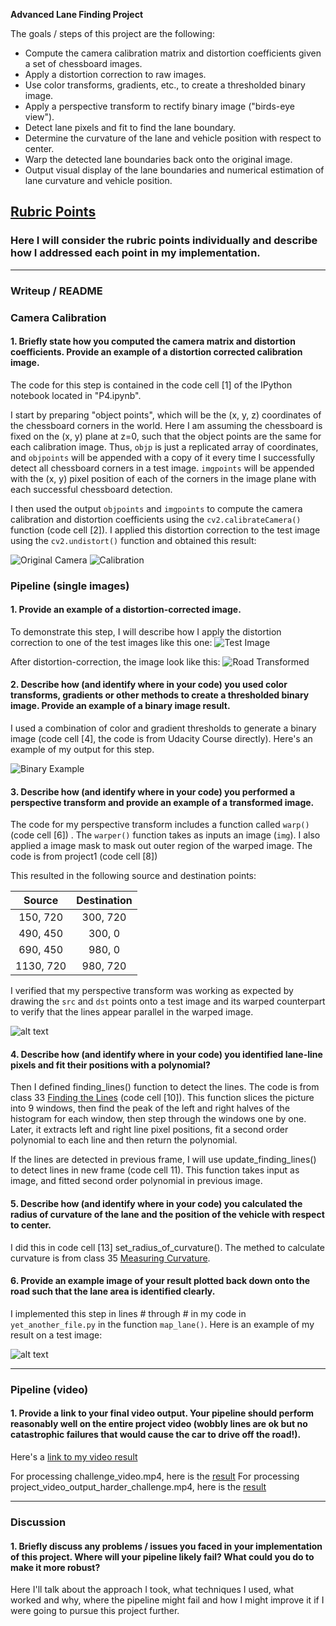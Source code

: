 **Advanced Lane Finding Project**

The goals / steps of this project are the following:

* Compute the camera calibration matrix and distortion coefficients given a set of chessboard images.
* Apply a distortion correction to raw images.
* Use color transforms, gradients, etc., to create a thresholded binary image.
* Apply a perspective transform to rectify binary image ("birds-eye view").
* Detect lane pixels and fit to find the lane boundary.
* Determine the curvature of the lane and vehicle position with respect to center.
* Warp the detected lane boundaries back onto the original image.
* Output visual display of the lane boundaries and numerical estimation of lane curvature and vehicle position.

[//]: # (Image References)
[image0]: ./camera_cal/calibration1.jpg "Original Camera" 
[image01]: ./output_images/undistorted/camera/calibration1.jpg "Calibration"

[image1]: ./test_images/test5.jpg "Test Image"
[image11]: ./output_images/undistorted/test5.jpg "Road Transformed"
[image12]: ./output_images/threshold/test5.jpg "Binary Example"
[image13]: ./output_images/warped/test5.jpg "Warp Example"
[image14]: ./output_images/stage2/test5.jpg "Fit Visual"

[video1]: ./project_video.mp4 "Test Video"


## [Rubric Points](https://review.udacity.com/#!/rubrics/571/view) 
### Here I will consider the rubric points individually and describe how I addressed each point in my implementation.  

---
### Writeup / README

### Camera Calibration

#### 1. Briefly state how you computed the camera matrix and distortion coefficients. Provide an example of a distortion corrected calibration image.

The code for this step is contained in the code cell [1] of the IPython notebook located in "P4.ipynb".  

I start by preparing "object points", which will be the (x, y, z) coordinates of the chessboard corners in the world. Here I am assuming the chessboard is fixed on the (x, y) plane at z=0, such that the object points are the same for each calibration image.  Thus, `objp` is just a replicated array of coordinates, and `objpoints` will be appended with a copy of it every time I successfully detect all chessboard corners in a test image.  `imgpoints` will be appended with the (x, y) pixel position of each of the corners in the image plane with each successful chessboard detection.  

I then used the output `objpoints` and `imgpoints` to compute the camera calibration and distortion coefficients using the `cv2.calibrateCamera()` function (code cell [2]).  I applied this distortion correction to the test image using the `cv2.undistort()` function and obtained this result: 

![Original Camera][image0]
![Calibration][image01]

### Pipeline (single images)

#### 1. Provide an example of a distortion-corrected image.
To demonstrate this step, I will describe how I apply the distortion correction to one of the test images like this one:
![Test Image][image1]

After distortion-correction, the image look like this:
![Road Transformed][image11]

#### 2. Describe how (and identify where in your code) you used color transforms, gradients or other methods to create a thresholded binary image.  Provide an example of a binary image result.

I used a combination of color and gradient thresholds to generate a binary image (code cell [4], the code is from Udacity Course directly).  Here's an example of my output for this step. 

![Binary Example][image12]

#### 3. Describe how (and identify where in your code) you performed a perspective transform and provide an example of a transformed image.

The code for my perspective transform includes a function called `warp()`(code cell [6]) .  The `warper()` function takes as inputs an image (`img`).  I also applied a image mask to mask out outer region of the warped image. The code is from project1 (code cell [8])

This resulted in the following source and destination points:

| Source        | Destination   | 
|:-------------:|:-------------:| 
| 150, 720      | 300, 720      | 
| 490, 450      | 300, 0        |
| 690, 450      | 980, 0        |
| 1130, 720     | 980, 720      |

I verified that my perspective transform was working as expected by drawing the `src` and `dst` points onto a test image and its warped counterpart to verify that the lines appear parallel in the warped image.

![alt text][image13]

#### 4. Describe how (and identify where in your code) you identified lane-line pixels and fit their positions with a polynomial?

Then I defined finding_lines() function to detect the lines. The code is from class 33 [Finding the Lines](https://classroom.udacity.com/nanodegrees/nd013/parts/fbf77062-5703-404e-b60c-95b78b2f3f9e/modules/2b62a1c3-e151-4a0e-b6b6-e424fa46ceab/lessons/40ec78ee-fb7c-4b53-94a8-028c5c60b858/concepts/c41a4b6b-9e57-44e6-9df9-7e4e74a1a49a) (code cell [10]). This function slices the picture into 9 windows, then find the peak of the left and right halves of the histogram for each window, then step through the windows one by one. Later, it extracts left and right line pixel positions, fit a second order polynomial to each line and then return the polynomial.

If the lines are detected in previous frame, I will use update_finding_lines() to detect lines in new frame (code cell 11). This function takes input as image, and fitted second order polynomial in previous image. 


#### 5. Describe how (and identify where in your code) you calculated the radius of curvature of the lane and the position of the vehicle with respect to center.

I did this in code cell [13] set_radius_of_curvature(). The methed to calculate curvature is from class 35 [Measuring Curvature](https://classroom.udacity.com/nanodegrees/nd013/parts/fbf77062-5703-404e-b60c-95b78b2f3f9e/modules/2b62a1c3-e151-4a0e-b6b6-e424fa46ceab/lessons/40ec78ee-fb7c-4b53-94a8-028c5c60b858/concepts/2f928913-21f6-4611-9055-01744acc344f).


#### 6. Provide an example image of your result plotted back down onto the road such that the lane area is identified clearly.

I implemented this step in lines # through # in my code in `yet_another_file.py` in the function `map_lane()`.  Here is an example of my result on a test image:

![alt text][image14]

---

### Pipeline (video)

#### 1. Provide a link to your final video output.  Your pipeline should perform reasonably well on the entire project video (wobbly lines are ok but no catastrophic failures that would cause the car to drive off the road!).

Here's a [link to my video result](./output_video/project_video_output.mp4)

For processing challenge_video.mp4, here is the [result](./output_video/project_video_output_chanllenge.mp4)
For processing project_video_output_harder_challenge.mp4, here is the [result](./output_video/project_video_output_harder_challenge.mp4)

---

### Discussion

#### 1. Briefly discuss any problems / issues you faced in your implementation of this project.  Where will your pipeline likely fail?  What could you do to make it more robust?

Here I'll talk about the approach I took, what techniques I used, what worked and why, where the pipeline might fail and how I might improve it if I were going to pursue this project further.  

